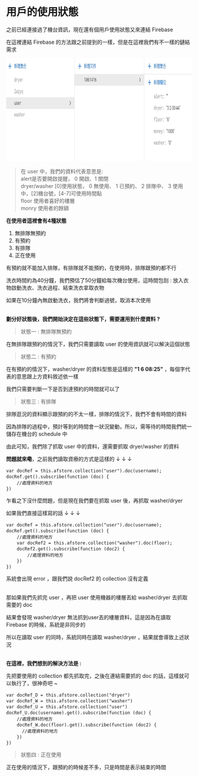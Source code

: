 # 用戶的使用狀態

之前已經連接過了機台資訊，現在還有個用戶使用狀態又來連結 Firebase 

在這裡連結 Firebase 的方法跟之前提到的一樣，但是在這裡我們有不一樣的鏈結需求

<img src="教程圖片/1575250392829.jpg" width="800px" height="280px">

>在 user 中，我們的資料代表意思是:\
alert是否要開啟提醒， 0 開啟、1 關閉\
dryer/washer [0]使用狀態， 0 無使用、 1 已預約、 2 排隊中、 3 使用中，[2]機台號，[4-7]可使用時間點\
floor 使用者喜好的樓層\
monry 使用者的餘額

**在使用者這裡會有4種狀態**
1. 無排隊無預約
2. 有預約
3. 有排隊
4. 正在使用

有預約就不能加入排隊，有排隊就不能預約，在使用時，排隊跟預約都不行

洗衣時間約為40分鐘，我們預估了50分鐘給每次機台使用，這時間包刮 : 放入衣物啟動洗衣、洗衣過程、結束洗衣拿取衣物

如果在10分鐘內無啟動洗衣，我們將會判斷過號，取消本次使用

\
**劃分好狀態後，我們開始決定在這些狀態下，需要運用到什麼資料 ?**

> 狀態一 : 無排隊無預約

在無排隊跟預約的情況下，我們只需要讀取 user 的使用資訊就可以解決這個狀態

> 狀態二 : 有預約

在有預約的情況下，washer/dryer 的資料型態是這樣的 **"1 6 08:25"** ，每個字代表的意思跟上方資料敘述依一樣

我們只需要判斷一下是否到達預約的時間就可以了

> 狀態三 : 有排隊

排隊逛況的資料顯示跟預約的不太一樣，排隊的情況下，我們不會有時間的資料

因為排隊的過程中，預計等到的時間會一狀況變動，所以，需等待的時間我們統一儲存在機台的 schedule 中

由此可知，我們除了抓取 user 中的資料，還需要抓取 dryer/washer 的資料

**問題就來嘞**，之前我們讀取資療的方式是這樣的 ↓ ↓ ↓
        
    var docRef = this.afstore.collection("user").doc(username);
    docRef.get().subscribe(function (doc) {
        //處理資料的地方
    })

乍看之下沒什麼問題，但是現在我們要在抓取 user 後，再抓取 washer/dryer 

如果我們直接這樣寫的話 ↓ ↓ ↓

    var docRef = this.afstore.collection("user").doc(username);
    docRef.get().subscribe(function (doc) {
        //處理資料的地方
        var docRef2 = this.afstore.collection("washer").doc(floor);
        docRef2.get().subscribe(function (doc2) {
            //處理資料的地方
        })
    })

系統會出現 error ，跟我們說 docRef2 的 collection 沒有定義

\
那如果我們先抓完 user ，再把 user 使用機器的樓層丟給 washer/dryer 去抓取需要的 doc 

結果會發現 washer/dryer 無法抓到user丟的樓層資料，這是因為在讀取 Firebase 的時候，系統是非同步的

所以在讀取 user 的同時，系統同時在讀取 washer/dryer ，結果就會導致上述狀況

\
**在這裡，我們想到的解決方法是 :**

先把要使用的 collection 都先抓取完，之後在連結需要抓的 doc 的話，這樣就可以執行了，很神奇吧 ~

    var docRef_D = this.afstore.collection("dryer")
    var docRef_W = this.afstore.collection("washer")
    var docRef_U = this.afstore.collection("user")
    docRef_U.doc(username).get().subscribe(function (doc) {
        //處理資料的地方
        docRef_W.doc(floor).get().subscribe(function (doc2) {
          //處理資料的地方
        })
    })

> 狀態四 : 正在使用

正在使用的情況下，跟預約的時候差不多，只是時間是表示結束的時間








